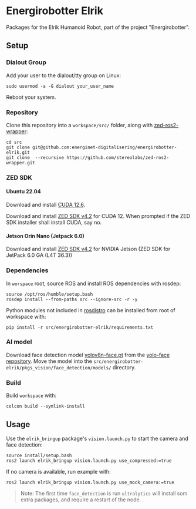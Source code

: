 # Energirobotter Elrik

Packages for the Elrik Humanoid Robot, part of the project "Energirobotter". 

## Setup

### Dialout Group

Add your user to the dialout/tty group on Linux:
```
sudo usermod -a -G dialout your_user_name
```

Reboot your system.

### Repository

Clone this repository into a `workspace/src/` folder, along with [zed-ros2-wrapper](https://github.com/stereolabs/zed-ros2-wrapper):

```
cd src
git clone git@github.com:energinet-digitalisering/energirobotter-elrik.git
git clone  --recursive https://github.com/stereolabs/zed-ros2-wrapper.git
```

### ZED SDK

#### Ubuntu 22.04
Download and install [CUDA 12.6](https://developer.nvidia.com/cuda-downloads).

Download and install [ZED SDK v4.2](https://www.stereolabs.com/en-dk/developers/release) for CUDA 12. When prompted if the ZED SDK installer shall install CUDA, say no. 

#### Jetson Orin Nano (Jetpack 6.0)
Download and install [ZED SDK v4.2](https://www.stereolabs.com/en-dk/developers/release) for NVIDIA Jetson (ZED SDK for JetPack 6.0 GA (L4T 36.3)) 



### Dependencies

In `worspace` root, source ROS and install ROS dependencies with rosdep:
```
source /opt/ros/humble/setup.bash
rosdep install --from-paths src --ignore-src -r -y
```

Python modules not included in [rosdistro](https://github.com/ros/rosdistro/blob/master/rosdep/python.yaml) can be installed from root of workspace with:
```
pip install -r src/energirobotter-elrik/requirements.txt
```

### AI model
Download face detection model [yolov8n-face.pt](https://github.com/akanametov/yolov8-face/releases/download/v0.0.0/yolov8n-face.pt) from the [yolo-face repository](https://github.com/akanametov/yolo-face/tree/v0.0.0). Move the model into the `src/energirobotter-elrik/pkgs_vision/face_detection/models/` directory.


### Build

Build `workspace` with:
```
colcon build --symlink-install
```

## Usage

Use the `elrik_bringup` package's `vision.launch.py` to start the camera and face detection:

```
source install/setup.bash
ros2 launch elrik_bringup vision.launch.py use_compressed:=true
```

If no camera is available, run example with:
```
ros2 launch elrik_bringup vision.launch.py use_mock_camera:=true
```

> Note: The first time `face_detection` is run `ultralytics` will install som extra packages, and require a restart of the node.


